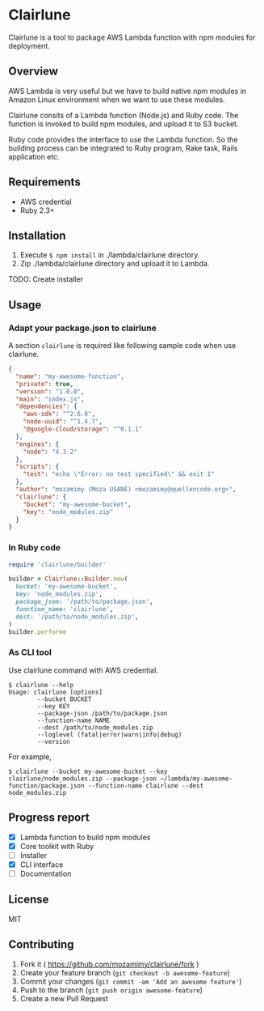 # Clairlune

Clairlune is a tool to package AWS Lambda function with npm modules for deployment.

## Overview

AWS Lambda is very useful but we have to build native npm modules in Amazon Linux environment when we want to use these modules.

Clairlune consits of a Lambda function (Node.js) and Ruby code.
The function is invoked to build npm modules, and upload it to S3 bucket.

Ruby code provides the interface to use the Lambda function.
So the building process can be integrated to Ruby program, Rake task, Rails application etc.

## Requirements

- AWS credential
- Ruby 2.3+

## Installation

1. Execute `$ npm install` in ./lambda/clairlune directory.
2. Zip ./lambda/clairlune directory and upload it to Lambda.

TODO: Create installer

## Usage

### Adapt your package.json to clairlune

A section `clairlune` is required like following sample code when use clairlune.

```json
{
  "name": "my-awesome-function",
  "private": true,
  "version": "1.0.0",
  "main": "index.js",
  "dependencies": {
    "aws-sdk": "^2.6.0",
    "node-uuid": "^1.4.7",
    "@google-cloud/storage": "^0.1.1"
  },
  "engines": {
    "node": "4.3.2"
  },
  "scripts": {
    "test": "echo \"Error: no test specified\" && exit 1"
  },
  "author": "mozamimy (Moza USANE) <mozamimy@quellencode.org>",
  "clairlune": {
    "bucket": "my-awesome-bucket",
    "key": "node_modules.zip"
  }
}
```

### In Ruby code

```ruby
require 'clairlune/builder'

builder = Clairlune::Builder.new(
  bucket: 'my-awesome-bucket',
  key: 'node_modules.zip',
  package_json: '/path/to/package.json',
  function_name: 'clairlune',
  dest: '/path/to/node_modules.zip',
)
builder.performe
```

### As CLI tool

Use clairlune command with AWS credential.

```
$ clairlune --help
Usage: clairlune [options]
        --bucket BUCKET
        --key KEY
        --package-json /path/to/package.json
        --function-name NAME
        --dest /path/to/node_modules.zip
        --loglevel (fatal|error|warn|info|debug)
        --version
```

For example,

```
$ clairlune --bucket my-awesome-bucket --key clairlune/node_modules.zip --package-json ~/lambda/my-awesome-function/package.json --function-name clairlune --dest node_modules.zip
```

## Progress report

- [x] Lambda function to build npm modules
- [x] Core toolkit with Ruby
- [ ] Installer
- [x] CLI interface
- [ ] Documentation

## License

MIT

## Contributing

1. Fork it ( https://github.com/mozamimy/clairlune/fork )
2. Create your feature branch (`git checkout -b awesome-feature`)
3. Commit your changes (`git commit -am 'Add an awesome feature'`)
4. Push to the branch (`git push origin awesome-feature`)
5. Create a new Pull Request
